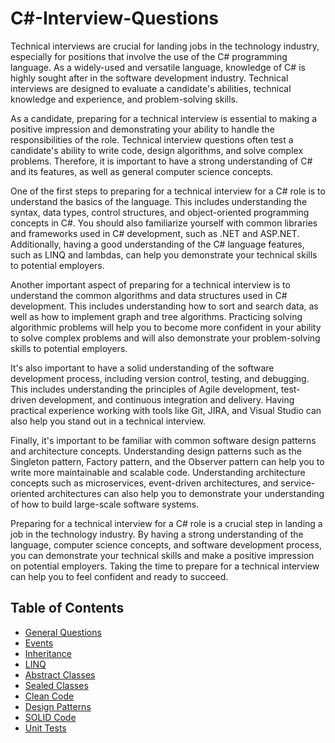 # C#-Interview-Questions

Technical interviews are crucial for landing jobs in the technology industry, especially for positions that involve the use of the C# programming language. As a widely-used and versatile language, knowledge of C# is highly sought after in the software development industry. Technical interviews are designed to evaluate a candidate's abilities, technical knowledge and experience, and problem-solving skills.

As a candidate, preparing for a technical interview is essential to making a positive impression and demonstrating your ability to handle the responsibilities of the role. Technical interview questions often test a candidate's ability to write code, design algorithms, and solve complex problems. Therefore, it is important to have a strong understanding of C# and its features, as well as general computer science concepts.

One of the first steps to preparing for a technical interview for a C# role is to understand the basics of the language. This includes understanding the syntax, data types, control structures, and object-oriented programming concepts in C#. You should also familiarize yourself with common libraries and frameworks used in C# development, such as .NET and ASP.NET. Additionally, having a good understanding of the C# language features, such as LINQ and lambdas, can help you demonstrate your technical skills to potential employers.

Another important aspect of preparing for a technical interview is to understand the common algorithms and data structures used in C# development. This includes understanding how to sort and search data, as well as how to implement graph and tree algorithms. Practicing solving algorithmic problems will help you to become more confident in your ability to solve complex problems and will also demonstrate your problem-solving skills to potential employers.

It's also important to have a solid understanding of the software development process, including version control, testing, and debugging. This includes understanding the principles of Agile development, test-driven development, and continuous integration and delivery. Having practical experience working with tools like Git, JIRA, and Visual Studio can also help you stand out in a technical interview.

Finally, it's important to be familiar with common software design patterns and architecture concepts. Understanding design patterns such as the Singleton pattern, Factory pattern, and the Observer pattern can help you to write more maintainable and scalable code. Understanding architecture concepts such as microservices, event-driven architectures, and service-oriented architectures can also help you to demonstrate your understanding of how to build large-scale software systems.

Preparing for a technical interview for a C# role is a crucial step in landing a job in the technology industry. By having a strong understanding of the language, computer science concepts, and software development process, you can demonstrate your technical skills and make a positive impression on potential employers. Taking the time to prepare for a technical interview can help you to feel confident and ready to succeed.


## Table of Contents

+ [General Questions](https://github.com/rcallaby/CSharp-Interview-Questions/blob/main/General-Questions/Introduction.md)
+ [Events](https://github.com/rcallaby/CSharp-Interview-Questions/blob/main/Events/Introduction.md)
+ [Inheritance](https://github.com/rcallaby/CSharp-Interview-Questions/blob/main/Inheritance/Introduction.md)
+ [LINQ](https://github.com/rcallaby/CSharp-Interview-Questions/blob/main/LINQ/Introduction.md)
+ [Abstract Classes](https://github.com/rcallaby/CSharp-Interview-Questions/blob/main/Abstract-Classes/Introduction.md)
+ [Sealed Classes](https://github.com/rcallaby/CSharp-Interview-Questions/blob/main/Sealed-Classes/Introduction.md)
+ [Clean Code](https://github.com/rcallaby/CSharp-Interview-Questions/blob/main/Clean-Code/Introduction.md)
+ [Design Patterns](https://github.com/rcallaby/CSharp-Interview-Questions/blob/main/Design-Patterns/Introduction.md)
+ [SOLID Code](https://github.com/rcallaby/CSharp-Interview-Questions/blob/main/SOLID-Code/Introduction.md)
+ [Unit Tests](https://github.com/rcallaby/CSharp-Interview-Questions/blob/main/Unit-Tests/Introduction.md)

